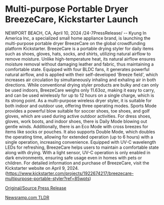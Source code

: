 # Multi-purpose Portable Dryer BreezeCare, Kickstarter Launch

NEWPORT BEACH, CA, April 10, 2024 /24-7PressRelease/ -- Kyung In America Inc, a specialized small home appliance brand, is launching the multi-purpose portable dryer BreezeCare on the global crowdfunding platform Kickstarter.  BreezeCare is a portable drying styler for daily items such as shoes, gloves, hats, socks, and shirts, utilizing natural airflow to remove moisture. Unlike high-temperature heat, its natural airflow ensures moisture removal without damaging leather and fabric, thus maintaining a comfortable state.  Equipped with four BLDC fans, it generates powerful natural airflow, and is applied with their self-developed 'Breeze field', which increases air circulation by simultaneously inhaling and exhaling air in both directions. While conventional drying styler products are bulky and can only be used indoors, BreezeCare weighs only 11.63oz, making it easy to carry, and can be used wirelessly for up to 12 hours on a single charge, which is its strong point.  As a multi-purpose wireless dryer styler, it is suitable for both indoor and outdoor use, offering three operating modes. Sports Mode provides a powerful blow suitable for soccer shoes, toe shoes, and golf gloves, which are used during active outdoor activities. For dress shoes, gloves, work boots, and indoor shoes, there is Daily Mode blowing out gentle winds. Additionally, there is an Eco Mode with cross breezes for items like socks or pouches. It also supports Double Mode, which doubles the operating time, allowing for extended operation (up to 6 hours) with a single operation, increasing convenience.  Equipped with UV-C wavelength LEDs for refreshing, BreezeCare helps users to maintain a comfortable state along with drying. With a light sensor, UV-C operation is only enabled in dark environments, ensuring safe usage even in homes with pets or children.  For detailed information and purchase of BreezeCare, visit the Kickstarter website on April 9, 2024. (https://www.kickstarter.com/projects/1922674217/breezecare-multipurpose-portable-styler?ref=85wpts) 

[Original/Source Press Release](https://www.24-7pressrelease.com/press-release/509903/multi-purpose-portable-dryer-breezecare-kickstarter-launch) 

[Newsramp.com TLDR](https://newsramp.com/None) 